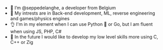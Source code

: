 - 👋 I’m @seppedelanghe, a developer from Belgium
- 👀 My intrests are in Back-end development, ML, reverse engineering and games/physics engines
- 👌 I'm in my element when I can use Python 🐍 or Go, but I am fluent when using JS, PHP, C#
- 🔮 In the future I would like to develop my low level skills more using C, C++ or Zig
